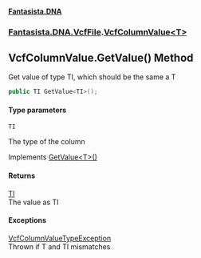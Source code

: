 #### [Fantasista.DNA](index.md 'index')
### [Fantasista.DNA.VcfFile](Fantasista.DNA.VcfFile.md 'Fantasista.DNA.VcfFile').[VcfColumnValue&lt;T&gt;](Fantasista.DNA.VcfFile.VcfColumnValue_T_.md 'Fantasista.DNA.VcfFile.VcfColumnValue<T>')

## VcfColumnValue<T>.GetValue<TI>() Method

Get value of type TI, which should be the same a T

```csharp
public TI GetValue<TI>();
```
#### Type parameters

<a name='Fantasista.DNA.VcfFile.VcfColumnValue_T_.GetValue_TI_().TI'></a>

`TI`

The type of the column

Implements [GetValue&lt;T&gt;()](Fantasista.DNA.VcfFile.IVcfColumnValue.GetValue_T_().md 'Fantasista.DNA.VcfFile.IVcfColumnValue.GetValue<T>()')

#### Returns
[TI](Fantasista.DNA.VcfFile.VcfColumnValue_T_.GetValue_TI_().md#Fantasista.DNA.VcfFile.VcfColumnValue_T_.GetValue_TI_().TI 'Fantasista.DNA.VcfFile.VcfColumnValue<T>.GetValue<TI>().TI')  
The value as TI

#### Exceptions

[VcfColumnValueTypeException](Fantasista.DNA.VcfFile.Exceptions.VcfColumnValueTypeException.md 'Fantasista.DNA.VcfFile.Exceptions.VcfColumnValueTypeException')  
Thrown if T and TI mismatches